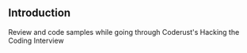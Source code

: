 ## Introduction 

Review and code samples while going through Coderust's Hacking the Coding Interview
